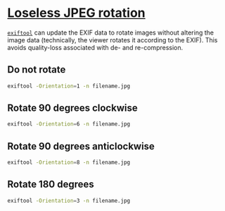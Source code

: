 # [Loseless JPEG rotation](https://leancrew.com/all-this/2009/04/derotating-jpegs-with-exiftool/)

[`exiftool`](https://exiftool.org/) can update the EXIF data to rotate images
without altering the image data (technically, the viewer rotates it according
to the EXIF). This avoids quality-loss associated with de- and re-compression.

## Do not rotate

```sh
exiftool -Orientation=1 -n filename.jpg
```

## Rotate 90 degrees clockwise

```sh
exiftool -Orientation=6 -n filename.jpg
```

## Rotate 90 degrees anticlockwise

```sh
exiftool -Orientation=8 -n filename.jpg
```

## Rotate 180 degrees

```sh
exiftool -Orientation=3 -n filename.jpg
```
